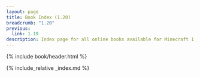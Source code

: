 ```yaml
---
layout: page
title: Book Index (1.20)
breadcrumb: "1.20"
previous:
  link: 1.19
description: Index page for all online books available for Minecraft 1.20.1.
---
```

{% include book/header.html %}

{% include_relative _index.md %}